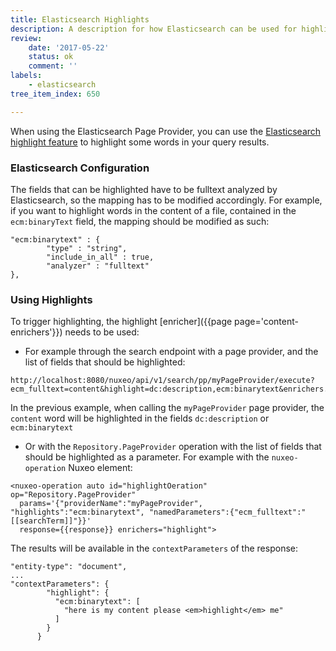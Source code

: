 ```yaml
---
title: Elasticsearch Highlights
description: A description for how Elasticsearch can be used for highlights.
review:
    date: '2017-05-22'
    status: ok
    comment: ''
labels:
    - elasticsearch
tree_item_index: 650

---
```


When using the Elasticsearch Page Provider, you can use the [Elasticsearch highlight feature](https://www.elastic.co/guide/en/elasticsearch/reference/2.4/search-request-highlighting.html) to highlight some words in your query results.

### Elasticsearch Configuration

The fields that can be highlighted have to be fulltext analyzed by Elasticsearch, so the mapping has to be modified accordingly. For example, if you want to highlight words in the content of a file, contained in the `ecm:binaryText` field, the mapping should be modified as such:

```
"ecm:binarytext" : {
        "type" : "string",
        "include_in_all" : true,
        "analyzer" : "fulltext"
},

```

### Using Highlights

To trigger highlighting, the highlight [enricher]({{page page='content-enrichers'}}) needs to be used:

- For example through the search endpoint with a page provider, and the list of fields that should be highlighted:

```
http://localhost:8080/nuxeo/api/v1/search/pp/myPageProvider/execute?ecm_fulltext=content&highlight=dc:description,ecm:binarytext&enrichers.document=highlight
```

In the previous example, when calling the `myPageProvider` page provider, the `content` word will be highlighted in the fields `dc:description` or `ecm:binarytext`

- Or with the `Repository.PageProvider` operation with the list of fields that should be highlighted as a parameter. For example with the `nuxeo-operation` Nuxeo element:

```
<nuxeo-operation auto id="highlightOeration" op="Repository.PageProvider"
  params='{"providerName":"myPageProvider", "highlights":"ecm:binarytext", "namedParameters":{"ecm_fulltext":"[[searchTerm]]"}}'
  response={{response}} enrichers="highlight">
```

The results will be available in the `contextParameters` of the response:

```
"entity-type": "document",
...
"contextParameters": {
        "highlight": {
          "ecm:binarytext": [
            "here is my content please <em>highlight</em> me"
          ]
        }
      }
```

